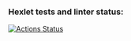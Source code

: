 ### Hexlet tests and linter status:
[![Actions Status](https://github.com/TashaSlon/frontend-project-lvl2/workflows/hexlet-check/badge.svg)](https://github.com/TashaSlon/frontend-project-lvl2/actions)
